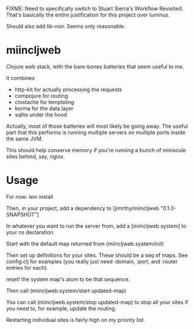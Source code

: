 FIXME: Need to specifically switch to Stuart Sierra's
Workflow Revisited. That's basically the entire
justification for this project over luminus.

Should also add lib-noir. Seems only reasonable.


miincljweb
==========

Clojure web stack, with the bare-bones batteries
that seem useful to me.

It combines
* http-kit for actually processing the requests
* compojure for routing
* clostache for templating
* korma for the data layer
* sqlite under the hood

Actually, most of those batteries will most likely
be going away. The useful part that this performs
is running multiple servers on multiple ports inside
the same JVM.

This should help conserve memory if you're running
a bunch of miniscule sites behind, say, nginx.

Usage
=====

For now:
    lein install

Then, in your project, add a dependency to 
    [jimrthy/miincljweb "0.1.0-SNAPSHOT"]

In whatever you want to run the server from, add a
    [miincljweb.system] 
to your ns declaration.

Start with the default map returned from
    (miincljweb.system/init)

Then set up definitions for your sites. These should
be a seq of maps. See config.clj for examples (you
really just need :domain, :port, and :router entries
for each).

reset! the system map's atom to be that sequence.

Then call
    (miincljweb.system/start updated-map)

You can call
    (miincljweb.system/stop updated-map)
to stop all your sites if you need to, for example,
update the routing.

Restarting individual sites is fairly high on my
priority list.

